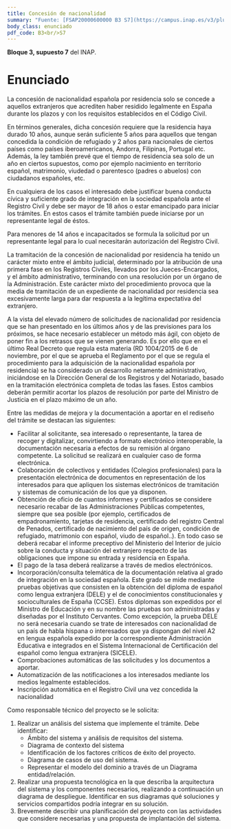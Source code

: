 ```yaml
---
title: Concesión de nacionalidad
summary: "Fuente: [FSAP20000600000 B3 S7](https://campus.inap.es/v3/pluginfile.php/1664906/mod_folder/content/0/supuesto%20B3%20C1.pdf) ([Solución](https://campus.inap.es/v3/pluginfile.php/1664906/mod_folder/content/0/B3%20C1%20%20SOLUCION%202016.pdf))"
body_class: enunciado
pdf_code: B3<br/>S7
---
```


**Bloque 3, supuesto 7** del INAP.

# Enunciado

La concesión de nacionalidad española por residencia solo se concede a aquellos extranjeros
que acrediten haber residido legalmente en España durante los plazos y con los requisitos
establecidos en el Código Civil.

En términos generales, dicha concesión requiere que la residencia haya durado 10 años,
aunque serán suficiente 5 años para aquellos que tengan concedida la condición de refugiado
y 2 años para nacionales de ciertos países como países iberoamericanos, Andorra, Filipinas,
Portugal etc. Además, la ley también prevé que el tiempo de residencia sea solo de un año en
ciertos supuestos, como por ejemplo nacimiento en territorio español, matrimonio, viudedad
o parentesco (padres o abuelos) con ciudadanos españoles, etc.

En cualquiera de los casos el interesado debe justificar buena conducta cívica y suficiente
grado de integración en la sociedad española ante el Registro Civil y debe ser mayor de 18
años o estar emancipado para iniciar los trámites. En estos casos el trámite también puede
iniciarse por un representante legal de éstos.

Para  menores de 14 años e incapacitados se formula la solicitud por un representante legal
para lo cual necesitarán autorización del Registro Civil.

La tramitación de la concesión de nacionalidad por residencia ha tenido un carácter mixto
entre el ámbito judicial, determinado por la atribución de una primera fase en los Registros
Civiles, llevados por los Jueces-Encargados, y el ámbito administrativo, terminando con una
resolución por un órgano de la Administración. Este carácter mixto del procedimiento provoca
que la media de tramitación de un expediente de nacionalidad por residencia sea
excesivamente larga para dar respuesta a la legítima expectativa del extranjero.

A la vista del elevado número de solicitudes de nacionalidad por residencia que se han
presentado en los últimos años y de las previsiones para los próximos, se hace necesario
establecer un método más ágil, con objeto de poner fin a los retrasos que se vienen
generando. Es por ello que en el último Real Decreto que regula esta materia (RD 1004/2015
de 6 de noviembre, por el que se aprueba el Reglamento por el que se regula el procedimiento
para la adquisición de la nacionalidad española por residencia) se ha considerado un desarrollo
netamente administrativo, iniciándose en la Dirección General de los Registros y del Notariado,
basado en la tramitación electrónica completa de todas las fases. Estos cambios deberán
permitir acortar los plazos de resolución por parte del Ministro de Justicia en el plazo máximo
de un año.

Entre las medidas de mejora y la documentación a aportar en el rediseño del trámite se
destacan las siguientes:

* Facilitar al solicitante, sea interesado o representante, la tarea de recoger y digitalizar,
convirtiendo a formato electrónico interoperable, la documentación necesaria a
efectos de su remisión al órgano competente. La solicitud se realizará en cualquier
caso de forma electrónica.
* Colaboración de colectivos y entidades (Colegios profesionales) para la presentación
electrónica de documentos en representación de los interesados para que apliquen los
sistemas electrónicos de tramitación y sistemas de comunicación de los que ya
disponen.
* Obtención de oficio de cuantos informes y certificados se considere necesario recabar
de las Administraciones Públicas competentes, siempre que sea posible (por ejemplo,
certificados de empadronamiento, tarjetas de residencia, certificado del registro
Central de Penados, certificado de nacimiento del país de origen, condición de
refugiado, matrimonio con español, viudo de español..). En todo caso se deberá
recabar el informe preceptivo del Ministerio del Interior de juicio sobre la conducta y
situación del extranjero respecto de las obligaciones que impone su entrada y
residencia en España.
* El pago de la tasa deberá realizarse a través de medios electrónicos.
* Incorporación/consulta telemática de la documentación relativa al grado de
integración en la sociedad española. Este grado se mide mediante pruebas objetivas
que consisten en la obtención del diploma de español como lengua extranjera (DELE) y
el de conocimientos constitucionales y socioculturales de España (CCSE). Estos
diplomas son expedidos por el Ministro de Educación y en su nombre las pruebas son
administradas y diseñadas por el Instituto Cervantes.
Como excepción, la prueba DELE no será necesaria cuando se trate de interesados con
nacionalidad de un país de habla hispana o interesados que ya dispongan del nivel A2
en lengua española expedido por la correspondiente Administración Educativa e
integrados en el Sistema Internacional de Certificación del español como lengua
extranjera (SICELE).
* Comprobaciones automáticas de las solicitudes y los documentos a aportar.
* Automatización de las notificaciones a los interesados mediante los medios legalmente
establecidos.
* Inscripción automática en el Registro Civil una vez concedida la nacionalidad

Como responsable técnico del proyecto se le solicita:

1. Realizar un análisis del sistema que implemente el trámite. Debe identificar:
    * Ámbito del sistema y análisis de requisitos del sistema.
    * Diagrama de contexto del sistema
    * Identificación de los factores críticos de éxito del proyecto.
    * Diagrama de casos de uso del sistema.
    * Representar el modelo del dominio a través de un Diagrama entidad/relación.
2. Realizar una propuesta tecnológica en la que describa la arquitectura del sistema y los
componentes necesarios, realizando a continuación un diagrama de despliegue.
Identificar en sus diagramas qué soluciones y servicios compartidos podría integrar en
su solución.
3. Brevemente describir una planificación del proyecto con las actividades que considere
necesarias y una propuesta de implantación del sistema.
